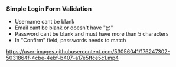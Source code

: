 ### Simple Login Form Validation


- Username cant be blank
- Email cant be blank or doesn't have "@"
- Password cant be blank and must have more than 5 characters
- In "Confirm" field, passwords needs to match



https://user-images.githubusercontent.com/53056041/176247302-5031864f-4cbe-4ebf-b407-a17e5ffce5c1.mp4

